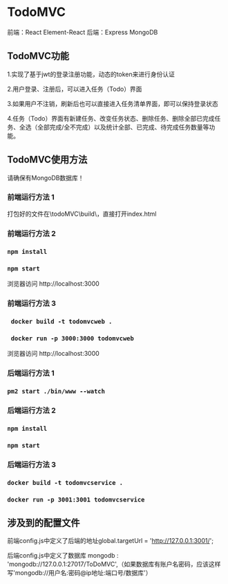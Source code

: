 # TodoMVC
前端：React Element-React 
后端：Express MongoDB

## TodoMVC功能
1.实现了基于jwt的登录注册功能，动态的token来进行身份认证

2.用户登录、注册后，可以进入任务（Todo）界面

3.如果用户不注销，刷新后也可以直接进入任务清单界面，即可以保持登录状态

4.任务（Todo）界面有新建任务、改变任务状态、删除任务、删除全部已完成任务、全选（全部完成/全不完成）以及统计全部、已完成、待完成任务数量等功能。


## TodoMVC使用方法
请确保有MongoDB数据库！

### 前端运行方法 1

打包好的文件在\todoMVC\build\，直接打开index.html

### 前端运行方法 2
### `npm install`
### `npm start`
浏览器访问 http://localhost:3000

### 前端运行方法 3
### ` docker build -t todomvcweb .`
### ` docker run -p 3000:3000 todomvcweb`
浏览器访问 http://localhost:3000

### 后端运行方法 1
### `pm2 start ./bin/www --watch`

### 后端运行方法 2
### `npm install`
### `npm start`

### 后端运行方法 3
### `docker build -t todomvcservice .`
### `docker run -p 3001:3001 todomvcservice`

## 涉及到的配置文件

前端config.js中定义了后端的地址global.targetUrl = 'http://127.0.0.1:3001/';

后端config.js中定义了数据库 mongodb : 'mongodb://127.0.0.1:27017/ToDoMVC',（如果数据库有账户名密码，应该这样写'mongodb://用户名:密码@ip地址:端口号/数据库'）
